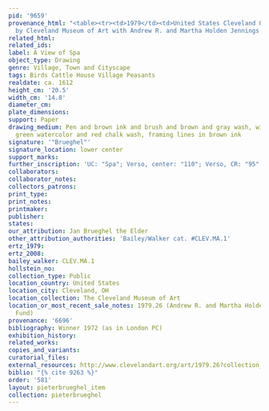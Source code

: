 ```yaml
---
pid: '9659'
provenance_html: "<table><tr><td>1979</td><td>United States Cleveland OH</td><td>Acquried
  by Cleveland Museum of Art with Andrew R. and Martha Holden Jennings Fund</td></tr></table>"
related_html:
related_ids:
label: A View of Spa
object_type: Drawing
genre: Village, Town and Cityscape
tags: Birds Cattle House Village Peasants
realdate: ca. 1612
height_cm: '20.5'
width_cm: '14.8'
diameter_cm:
plate_dimensions:
support: Paper
drawing_medium: Pen and brown ink and brush and brown and gray wash, with blue and
  green watercolor and red chalk wash, framing lines in brown ink
signature: '"Brueghel"'
signature_location: lower center
support_marks:
further_inscription: 'UC: "Spa"; Verso, center: "110"; Verso, CR: "95" and "8" (circled)'
collaborators:
collaborator_notes:
collectors_patrons:
print_type:
print_notes:
printmaker:
publisher:
states:
our_attribution: Jan Brueghel the Elder
other_attribution_authorities: 'Bailey/Walker cat. #CLEV.MA.1'
ertz_1979:
ertz_2008:
bailey_walker: CLEV.MA.1
hollstein_no:
collection_type: Public
location_country: United States
location_city: Cleveland, OH
location_collection: The Cleveland Museum of Art
location_or_most_recent_sale_notes: 1979.26 (Andrew R. and Martha Holden Jennings
  Fund)
provenance: '6696'
bibliography: Winner 1972 (as in London PC)
exhibition_history:
related_works:
copies_and_variants:
curatorial_files:
external_resources: http://www.clevelandart.org/art/1979.26?collection_search_query=1979.26&op=search&form_build_id=form-Uo_5DOWNtZ7e2-8B6cn-elS90CnEn_Me0lqj5r4hYgM&form_id=clevelandart_collection_search_form
biblio: "{% cite 9263 %}"
order: '581'
layout: pieterbrueghel_item
collection: pieterbrueghel
---
```

